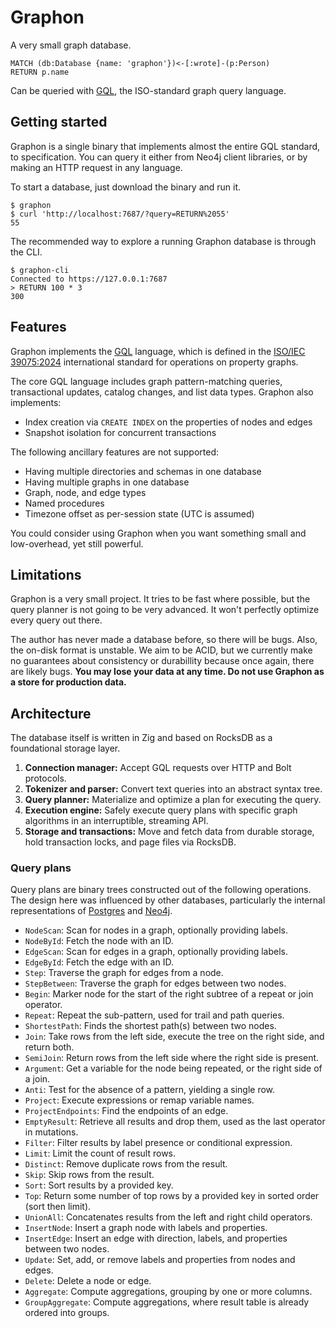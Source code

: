 # Graphon

A very small graph database.

```gql
MATCH (db:Database {name: 'graphon'})<-[:wrote]-(p:Person)
RETURN p.name
```

Can be queried with [GQL](https://www.iso.org/standard/76120.html), the ISO-standard graph query language.

## Getting started

Graphon is a single binary that implements almost the entire GQL standard, to specification. You can query it either from Neo4j client libraries, or by making an HTTP request in any language.

To start a database, just download the binary and run it.

```sh-session
$ graphon
$ curl 'http://localhost:7687/?query=RETURN%2055'
55
```

The recommended way to explore a running Graphon database is through the CLI.

```sh-session
$ graphon-cli
Connected to https://127.0.0.1:7687
> RETURN 100 * 3
300
```

## Features

Graphon implements the [GQL](https://www.gqlstandards.org/home) language, which is defined in the [ISO/IEC 39075:2024](https://www.iso.org/standard/76120.html) international standard for operations on property graphs.

The core GQL language includes graph pattern-matching queries, transactional updates, catalog changes, and list data types. Graphon also implements:

- Index creation via `CREATE INDEX` on the properties of nodes and edges
- Snapshot isolation for concurrent transactions

The following ancillary features are not supported:

- Having multiple directories and schemas in one database
- Having multiple graphs in one database
- Graph, node, and edge types
- Named procedures
- Timezone offset as per-session state (UTC is assumed)

You could consider using Graphon when you want something small and low-overhead, yet still powerful.

## Limitations

Graphon is a very small project. It tries to be fast where possible, but the query planner is not going to be very advanced. It won't perfectly optimize every query out there.

The author has never made a database before, so there will be bugs. Also, the on-disk format is unstable. We aim to be ACID, but we currently make no guarantees about consistency or durabillity because once again, there are likely bugs. **You may lose your data at any time. Do not use Graphon as a store for production data.**

## Architecture

The database itself is written in Zig and based on RocksDB as a foundational storage layer.

1. **Connection manager:** Accept GQL requests over HTTP and Bolt protocols.
2. **Tokenizer and parser:** Convert text queries into an abstract syntax tree.
3. **Query planner:** Materialize and optimize a plan for executing the query.
4. **Execution engine:** Safely execute query plans with specific graph algorithms in an interruptible, streaming API.
5. **Storage and transactions:** Move and fetch data from durable storage, hold transaction locks, and page files via RocksDB.

### Query plans

Query plans are binary trees constructed out of the following operations. The design here was influenced by other databases, particularly the internal representations of [Postgres](https://github.com/postgres/postgres/blob/REL_16_3/src/backend/commands/explain.c#L1177-L1180) and [Neo4j](https://neo4j.com/docs/cypher-manual/current/planning-and-tuning/operators/operators-detail/).

- `NodeScan`: Scan for nodes in a graph, optionally providing labels.
- `NodeById`: Fetch the node with an ID.
- `EdgeScan`: Scan for edges in a graph, optionally providing labels.
- `EdgeById`: Fetch the edge with an ID.
- `Step`: Traverse the graph for edges from a node.
- `StepBetween`: Traverse the graph for edges between two nodes.
- `Begin`: Marker node for the start of the right subtree of a repeat or join operator.
- `Repeat`: Repeat the sub-pattern, used for trail and path queries.
- `ShortestPath`: Finds the shortest path(s) between two nodes.
- `Join`: Take rows from the left side, execute the tree on the right side, and return both.
- `SemiJoin`: Return rows from the left side where the right side is present.
- `Argument`: Get a variable for the node being repeated, or the right side of a join.
- `Anti`: Test for the absence of a pattern, yielding a single row.
- `Project`: Execute expressions or remap variable names.
- `ProjectEndpoints`: Find the endpoints of an edge.
- `EmptyResult`: Retrieve all results and drop them, used as the last operator in mutations.
- `Filter`: Filter results by label presence or conditional expression.
- `Limit`: Limit the count of result rows.
- `Distinct`: Remove duplicate rows from the result.
- `Skip`: Skip rows from the result.
- `Sort`: Sort results by a provided key.
- `Top`: Return some number of top rows by a provided key in sorted order (sort then limit).
- `UnionAll`: Concatenates results from the left and right child operators.
- `InsertNode`: Insert a graph node with labels and properties.
- `InsertEdge`: Insert an edge with direction, labels, and properties between two nodes.
- `Update`: Set, add, or remove labels and properties from nodes and edges.
- `Delete`: Delete a node or edge.
- `Aggregate`: Compute aggregations, grouping by one or more columns.
- `GroupAggregate`: Compute aggregations, where result table is already ordered into groups.
